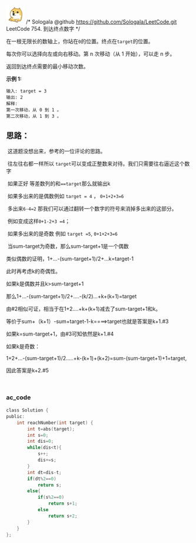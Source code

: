 ![](https://github.com/Sologala/SomeThings/blob/master/face.jpg?raw=true)
/*
    Sologala   @github    https://github.com/Sologala/LeetCode.git
    LeetCode   754. 到达终点数字
*/

在一根无限长的数轴上，你站在`0`的位置。终点在`target`的位置。

每次你可以选择向左或向右移动。第 n 次移动（从 1 开始），可以走 n 步。

返回到达终点需要的最小移动次数。

**示例 1:**

```
输入: target = 3
输出: 2
解释:
第一次移动，从 0 到 1 。
第二次移动，从 1 到 3 。
```

## **思路：**

​	这道题没想出来，参考的一位评论的思路。	

​	往左往右都一样所以 `target`可以变成正整数来对待。我们只需要往右逼近这个数字

​	如果正好 等差数列的和`==target`那么就输出k

​	如果多出来的是偶数例如 `target = 4` ， `0+1+2+3=6`

​	多出来`6-4=2` 那我们可以通过翻转一个数字的符号来消掉多出来的这部分。

​	例如变成这样`0+1-2+3 =4`；

​	如果多出来的是奇数 例如 `target =5`, `0+1+2+3=6`

​	当sum-target为奇数，那么sum-target+1是一个偶数

类似偶数的证明，1+...-(sum-target+1)/2+...k=target-1

此时再考虑k的奇偶性。

如果k是偶数并且k>sum-target+1

那么1+...-(sum-target+1)/2+....-(k/2)...+k+(k+1)=target

由#2相似可证，相当于在1+2....+k+(k+1)减去了sum-target+1和k。

等价于sum+（k+1）-sum+target-1-k====>target也就是答案是k+1.#3

如果k=sum-target+1，由#3可知依然是k+1.#4

如果k是奇数：

1+2+...-(sum-target+1)/2.....+k-(k+1)+(k+2)=sum-(sum-target+1)+1=target,

因此答案是k+2.#5

​	

### **ac_code**

```c
class Solution {
public:
    int reachNumber(int target) {
        int t=abs(target);
        int s=0;
        int dis=0;
        while(dis<t){
            s++;
            dis+=s;
        }
        int dt=dis-t;
        if(dt%2==0)
            return s;
        else{
            if(s%2==0)
                return s+1;
            else
                return s+2;
        }
    }
};
```